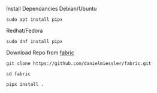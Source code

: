 Install Dependancies
Debian/Ubuntu
```
sudo apt install pipx
```
Redhat/Fedora
```
sudo dnf install pipx
```
Download Repo from [fabric](https://github.com/danielmiessler/fabric)

```
git clone https://github.com/danielmiessler/fabric.git
```

```
cd fabric
```
```
pipx install .
```
